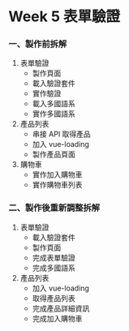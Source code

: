 # Week 5 表單驗證

### 一、製作前拆解

1. 表單驗證
   - 製作頁面
   - 載入驗證套件
   - 實作驗證
   - 載入多國語系
   - 實作多國語系
2. 產品列表
   - 串接 API 取得產品
   - 加入 vue-loading
   - 製作產品頁面
3. 購物車
   - 實作加入購物車
   - 實作購物車列表

### 二、製作後重新調整拆解
1. 表單驗證
   - 載入驗證套件
   - 製作頁面
   - 完成表單驗證
   - 完成多國語系
2. 產品列表
   - 加入 vue-loading
   - 取得產品列表
   - 完成產品詳細資訊
   - 完成加入購物車
